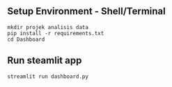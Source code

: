 ## Setup Environment - Shell/Terminal

```
mkdir projek analisis data
pip install -r requirements.txt
cd Dashboard
```

## Run steamlit app

```
streamlit run dashboard.py
```
